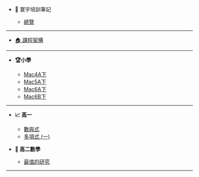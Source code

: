 - 🤗 寰宇培訓筆記

    - [總覽](寰宇教師/總覽.md)

---

- [🏠 課程架構](README.md)

<!-- - **📌 小學數學** -->
<!---->
<!--   - [📚 架構總覽](國小數學/README.md) -->
<!---->
<!-- - **📌 高中數學** -->
<!--   - [📚 架構總覽](高中數學/README.md) -->

---

- **🏆小學**

  <!-- - [Mac5A下](國小數學/Mac5A-.md) -->
  <!-- - [Mac5B下](國小數學/Mac5B-.md) -->
  - [Mac4A下](國小數學/Mac4A-.md)
  - [Mac5A下](國小數學/Mac5A-.md)
  - [Mac6A下](國小數學/Mac6A-.md)
  - [Mac6B下](國小數學/Mac6B-.md)


  <!-- - [四年級](國小數學/四年級數學.md) -->
  <!-- - [五年級](國小數學/五年級數學.md) -->
  <!-- - [六年級](國小數學/六年級數學.md) -->

---

- **📈 高一**

  - [數與式](高中數學/高一/數與式.md)
  - [多項式 (一)](高中數學/高一/多項式一.md)

- **📐 高二數學**

  - [最值的研究](高中數學/高二/最值的研究.md)

---
<!-- - **📌 國中數學**

  - [📚 架構總覽](國中數學/README.md) -->

